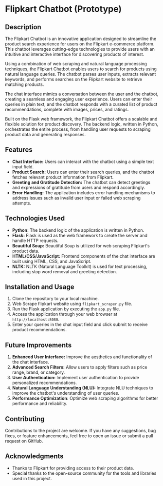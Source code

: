 # Flipkart Chatbot (Prototype)

## Description
The Flipkart Chatbot is an innovative application designed to streamline the product search experience for users on the Flipkart e-commerce platform. This chatbot leverages cutting-edge technologies to provide users with an intuitive and interactive interface for discovering products of interest.

Using a combination of web scraping and natural language processing techniques, the Flipkart Chatbot enables users to search for products using natural language queries. The chatbot parses user inputs, extracts relevant keywords, and performs searches on the Flipkart website to retrieve matching products.

The chat interface mimics a conversation between the user and the chatbot, creating a seamless and engaging user experience. Users can enter their queries in plain text, and the chatbot responds with a curated list of product recommendations, complete with images, prices, and ratings.

Built on the Flask web framework, the Flipkart Chatbot offers a scalable and flexible solution for product discovery. The backend logic, written in Python, orchestrates the entire process, from handling user requests to scraping product data and generating responses.


## Features
- **Chat Interface:** Users can interact with the chatbot using a simple text input field.
- **Product Search:** Users can enter their search queries, and the chatbot fetches relevant product information from Flipkart.
- **Greeting and Gratitude Detection:** The chatbot can detect greetings and expressions of gratitude from users and respond accordingly.
- **Error Handling:** The application includes error handling mechanisms to address issues such as invalid user input or failed web scraping attempts.

## Technologies Used
- **Python:** The backend logic of the application is written in Python.
- **Flask:** Flask is used as the web framework to create the server and handle HTTP requests.
- **Beautiful Soup:** Beautiful Soup is utilized for web scraping Flipkart's product data.
- **HTML/CSS/JavaScript:** Frontend components of the chat interface are built using HTML, CSS, and JavaScript.
- **NLTK:** NLTK (Natural Language Toolkit) is used for text processing, including stop word removal and greeting detection.

## Installation and Usage
1. Clone the repository to your local machine.
2. Web Scrape flipkart website using `flipkart_scraper.py` file.
3. Run the Flask application by executing the `app.py` file.
4. Access the application through your web browser at `http://localhost:8080`.
5. Enter your queries in the chat input field and click submit to receive product recommendations.

## Future Improvements
1. **Enhanced User Interface:** Improve the aesthetics and functionality of the chat interface.
2. **Advanced Search Filters:** Allow users to apply filters such as price range, brand, or category.
3. **User Authentication:** Implement user authentication to provide personalized recommendations.
4. **Natural Language Understanding (NLU):** Integrate NLU techniques to improve the chatbot's understanding of user queries.
5. **Performance Optimization:** Optimize web scraping algorithms for better performance and reliability.

## Contributing
Contributions to the project are welcome. If you have any suggestions, bug fixes, or feature enhancements, feel free to open an issue or submit a pull request on GitHub.

## Acknowledgments
- Thanks to Flipkart for providing access to their product data.
- Special thanks to the open-source community for the tools and libraries used in this project.

